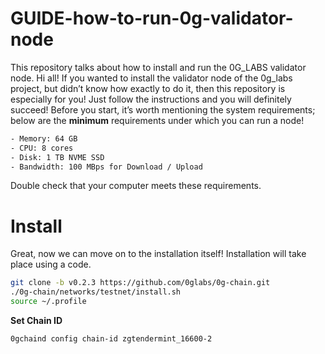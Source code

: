 # GUIDE-how-to-run-0g-validator-node
This repository talks about how to install and run the 0G_LABS validator node.
Hi all! If you wanted to install the validator node of the 0g_labs project, but didn’t know how exactly to do it, then this repository is especially for you! Just follow the instructions and you will definitely succeed!
Before you start, it’s worth mentioning the system requirements; below are the **minimum** requirements under which you can run a node!

```bash
- Memory: 64 GB
- CPU: 8 cores
- Disk: 1 TB NVME SSD
- Bandwidth: 100 MBps for Download / Upload
```

Double check that your computer meets these requirements.

# Install
Great, now we can move on to the installation itself! Installation will take place using a code.

```bash
git clone -b v0.2.3 https://github.com/0glabs/0g-chain.git
./0g-chain/networks/testnet/install.sh
source ~/.profile
```

**Set Chain ID**
```bash
0gchaind config chain-id zgtendermint_16600-2
```
